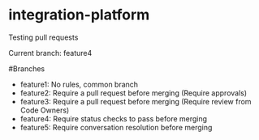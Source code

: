 # integration-platform
Testing pull requests

Current branch: feature4

#Branches
* feature1: No rules, common branch
* feature2: Require a pull request before merging (Require approvals)
* feature3: Require a pull request before merging (Require review from Code Owners)
* feature4: Require status checks to pass before merging
* feature5: Require conversation resolution before merging
